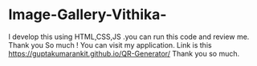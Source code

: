 # Image-Gallery-Vithika-
I develop this using HTML,CSS,JS .you can run this code and review me. Thank you So much !
You can visit my application. Link is this 
https://guptakumarankit.github.io/QR-Generator/
Thank you so much.
